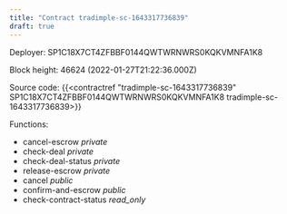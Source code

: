 ```yaml
---
title: "Contract tradimple-sc-1643317736839"
draft: true
---
```

Deployer: SP1C18X7CT4ZFBBF0144QWTWRNWRS0KQKVMNFA1K8


 



Block height: 46624 (2022-01-27T21:22:36.000Z)

Source code: {{<contractref "tradimple-sc-1643317736839" SP1C18X7CT4ZFBBF0144QWTWRNWRS0KQKVMNFA1K8 tradimple-sc-1643317736839>}}

Functions:

* cancel-escrow _private_
* check-deal _private_
* check-deal-status _private_
* release-escrow _private_
* cancel _public_
* confirm-and-escrow _public_
* check-contract-status _read_only_
